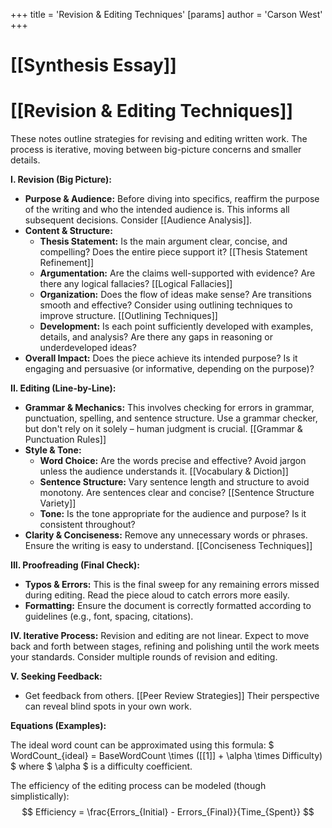 +++
 title = 'Revision & Editing Techniques'
[params]
	author = 'Carson West'
+++
# [[Synthesis Essay]]
# [[Revision & Editing Techniques]]

These notes outline strategies for revising and editing written work.  The process is iterative, moving between big-picture concerns and smaller details.

**I. Revision (Big Picture):**

* **Purpose & Audience:**  Before diving into specifics, reaffirm the purpose of the writing and who the intended audience is.  This informs all subsequent decisions.  Consider [[Audience Analysis]].
* **Content & Structure:**
    * **Thesis Statement:** Is the main argument clear, concise, and compelling?  Does the entire piece support it? [[Thesis Statement Refinement]]
    * **Argumentation:** Are the claims well-supported with evidence? Are there any logical fallacies? [[Logical Fallacies]]
    * **Organization:** Does the flow of ideas make sense? Are transitions smooth and effective? Consider using outlining techniques to improve structure.  [[Outlining Techniques]]
    * **Development:** Is each point sufficiently developed with examples, details, and analysis? Are there any gaps in reasoning or underdeveloped ideas?
* **Overall Impact:** Does the piece achieve its intended purpose? Is it engaging and persuasive (or informative, depending on the purpose)?

**II. Editing (Line-by-Line):**

* **Grammar & Mechanics:** This involves checking for errors in grammar, punctuation, spelling, and sentence structure.  Use a grammar checker, but don't rely on it solely – human judgment is crucial. [[Grammar & Punctuation Rules]]
* **Style & Tone:**
    * **Word Choice:** Are the words precise and effective? Avoid jargon unless the audience understands it. [[Vocabulary & Diction]]
    * **Sentence Structure:** Vary sentence length and structure to avoid monotony.  Are sentences clear and concise? [[Sentence Structure Variety]]
    * **Tone:** Is the tone appropriate for the audience and purpose?  Is it consistent throughout?
* **Clarity & Conciseness:** Remove any unnecessary words or phrases.  Ensure the writing is easy to understand.  [[Conciseness Techniques]]


**III. Proofreading (Final Check):**

* **Typos & Errors:** This is the final sweep for any remaining errors missed during editing.  Read the piece aloud to catch errors more easily.
* **Formatting:** Ensure the document is correctly formatted according to guidelines (e.g., font, spacing, citations).


**IV. Iterative Process:** Revision and editing are not linear. Expect to move back and forth between stages, refining and polishing until the work meets your standards.  Consider multiple rounds of revision and editing.


**V. Seeking Feedback:**

* Get feedback from others. [[Peer Review Strategies]]  Their perspective can reveal blind spots in your own work.


**Equations (Examples):**

The ideal word count can be approximated using this formula:   $ WordCount_{ideal} =  BaseWordCount \times ([[1]] + \alpha \times Difficulty) $  where  $ \alpha $  is a difficulty coefficient.

The efficiency of the editing process can be modeled (though simplistically):
 $$ Efficiency = \frac{Errors_{Initial} - Errors_{Final}}{Time_{Spent}} $$  

